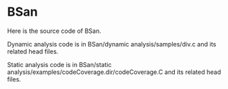 # BSan 
Here is the source code of BSan.

Dynamic analysis code is in BSan/dynamic analysis/samples/div.c and its related head files.

Static analysis code is in BSan/static analysis/examples/codeCoverage.dir/codeCoverage.C and its related head files.


